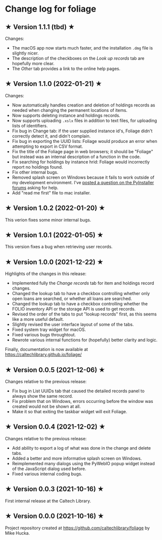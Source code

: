 # Change log for foliage

## ★ Version 1.1.1 (tbd) ★

Changes:
* The macOS app now starts much faster, and the installation `.dmg` file is slightly nicer.
* The description of the checkboxes on the _Look up records_ tab are hopefully more clear.
* The _Other_ tab provides a link to the online help pages.


## ★ Version 1.1.0 (2022-01-21) ★

Changes:
* Now automatically handles creation and deletion of holdings records as needed when changing the permanent locations of items.
* Now supports deleting instance and holdings records.
* Now supports uploading `.xslx` files in addition to text files, for uploading lists of identifiers.
* Fix bug in Change tab: if the user supplied instance id's, Foliage didn't correctly detect it, and didn't complain.
* Fix bug in exporting the UUID lists: Foliage would produce an error when attempting to export in CSV format. 
* Fix the title of the Foliage page in web browsers; it should be "Foliage" but instead was an internal description of a function in the code.
* Fix searching for holdings by instance hrid: Foliage would incorrectly report no holdings found.
* Fix other internal bugs.
* Removed splash screen on Windows because it fails to work outside of my development environment. I've [posted a question on the PyInstaller forums](https://github.com/pyinstaller/pyinstaller/discussions/6542) asking for help.
* Add "read me first" file to mac installer.


## ★ Version 1.0.2 (2022-01-20) ★

This verion fixes some minor internal bugs.


## ★ Version 1.0.1 (2022-01-05) ★

This version fixes a bug when retrieving user records.


## ★ Version 1.0.0 (2021-12-22) ★

Highlights of the changes in this release:

* Implemented fully the _Change records_ tab for item and holdings record changes.
* Changed the lookup tab to have a checkbox controlling whether only open loans are searched, or whether all loans are searched.
* Changed the lookup tab to have a checkbox controlling whether the FOLIO inventory API or the storage API is used to get records.
* Revised the order of the tabs to put "lookup records" first, as this seems like a more useful default.
* Slightly revised the user interface layout of some of the tabs.
* Fixed system tray widget for macOS.
* Fixed various bugs throughtout.
* Rewrote various internal functions for (hopefully) better clarity and logic.

Finally, documentation is now available at https://caltechlibrary.github.io/foliage/


## ★ Version 0.0.5 (2021-12-06) ★

Changes relative to the previous release:

* Fix bug in List UUIDs tab that caused the detailed records panel to always show the same record.
* Fix problem that on Windows, errors occurring before the window was created would not be shown at all.
* Make it so that exiting the taskbar widget will exit Foliage.


## ★ Version 0.0.4 (2021-12-02) ★

Changes relative to the previous release:

* Add ability to export a log of what was done in the change and delete tabs.
* Added a better and more informative splash screen on Windows.
* Reimplemented many dialogs using the PyWebIO popup widget instead of the JavaScript dialog used before.
* Fixed various internal coding bugs.


## ★ Version 0.0.3 (2021-10-16) ★

First internal release at the Caltech Library.


## ★ Version 0.0.0 (2021-10-16) ★

Project repository created at https://github.com/caltechlibrary/foliage
by Mike Hucka.
